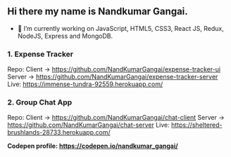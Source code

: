 ## Hi there my name is Nandkumar Gangai.
- 🔭 I’m currently working on JavaScript, HTML5, CSS3, React JS, Redux, NodeJS, Express and MongoDB.
<!--
**NandKumarGangai/NandKumarGangai** is a ✨ _special_ ✨ repository because its `README.md` (this file) appears on your GitHub profile.

Here are some ideas to get you started:

- 🔭 I’m currently working on ...
- 🌱 I’m currently learning ...
- 👯 I’m looking to collaborate on ...
- 🤔 I’m looking for help with ...
- 💬 Ask me about ...
- 📫 How to reach me: ...
- 😄 Pronouns: ...
- ⚡ Fun fact: ...
-->

### 1. Expense Tracker
Repo: Client -> https://github.com/NandKumarGangai/expense-tracker-ui Server -> https://github.com/NandKumarGangai/expense-tracker-server
Live: https://immense-tundra-92559.herokuapp.com/

### 2. Group Chat App
Repo: Client -> https://github.com/NandKumarGangai/chat-client Server -> https://github.com/NandKumarGangai/chat-server
Live: https://sheltered-brushlands-28733.herokuapp.com/

**Codepen profile: https://codepen.io/nandkumar_gangai/**

